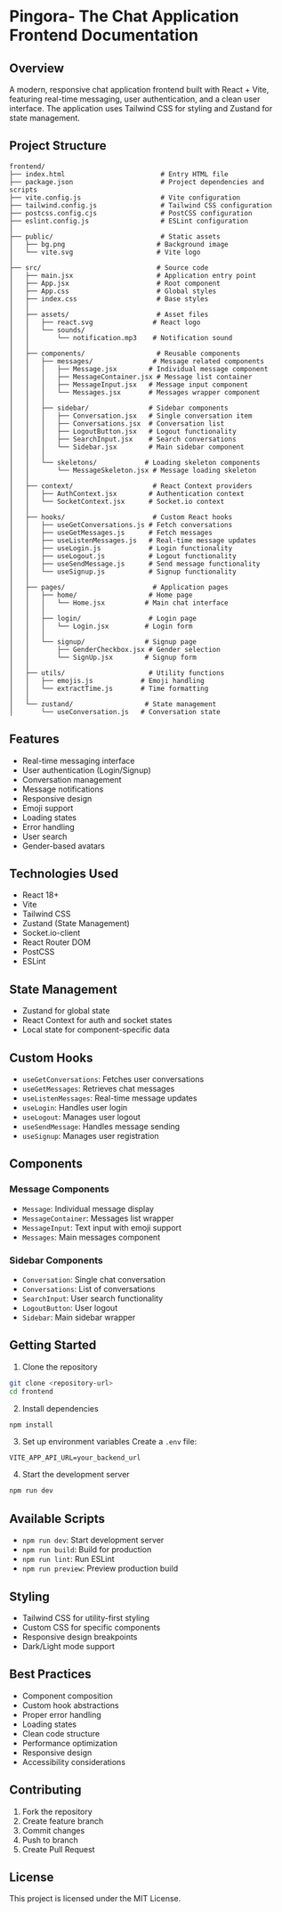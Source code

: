 # Pingora- The Chat Application Frontend Documentation

## Overview

A modern, responsive chat application frontend built with React + Vite, featuring real-time messaging, user authentication, and a clean user interface. The application uses Tailwind CSS for styling and Zustand for state management.

## Project Structure

```
frontend/
├── index.html                        # Entry HTML file
├── package.json                      # Project dependencies and scripts
├── vite.config.js                    # Vite configuration
├── tailwind.config.js                # Tailwind CSS configuration
├── postcss.config.cjs                # PostCSS configuration
├── eslint.config.js                  # ESLint configuration
│
├── public/                           # Static assets
│   ├── bg.png                       # Background image
│   └── vite.svg                     # Vite logo
│
├── src/                             # Source code
│   ├── main.jsx                     # Application entry point
│   ├── App.jsx                      # Root component
│   ├── App.css                      # Global styles
│   ├── index.css                    # Base styles
│   │
│   ├── assets/                      # Asset files
│   │   ├── react.svg               # React logo
│   │   └── sounds/
│   │       └── notification.mp3    # Notification sound
│   │
│   ├── components/                  # Reusable components
│   │   ├── messages/               # Message related components
│   │   │   ├── Message.jsx        # Individual message component
│   │   │   ├── MessageContainer.jsx # Message list container
│   │   │   ├── MessageInput.jsx   # Message input component
│   │   │   └── Messages.jsx       # Messages wrapper component
│   │   │
│   │   ├── sidebar/               # Sidebar components
│   │   │   ├── Conversation.jsx   # Single conversation item
│   │   │   ├── Conversations.jsx  # Conversation list
│   │   │   ├── LogoutButton.jsx   # Logout functionality
│   │   │   ├── SearchInput.jsx    # Search conversations
│   │   │   └── Sidebar.jsx        # Main sidebar component
│   │   │
│   │   └── skeletons/            # Loading skeleton components
│   │       └── MessageSkeleton.jsx # Message loading skeleton
│   │
│   ├── context/                    # React Context providers
│   │   ├── AuthContext.jsx        # Authentication context
│   │   └── SocketContext.jsx      # Socket.io context
│   │
│   ├── hooks/                      # Custom React hooks
│   │   ├── useGetConversations.js # Fetch conversations
│   │   ├── useGetMessages.js      # Fetch messages
│   │   ├── useListenMessages.js   # Real-time message updates
│   │   ├── useLogin.js            # Login functionality
│   │   ├── useLogout.js           # Logout functionality
│   │   ├── useSendMessage.js      # Send message functionality
│   │   └── useSignup.js           # Signup functionality
│   │
│   ├── pages/                      # Application pages
│   │   ├── home/                  # Home page
│   │   │   └── Home.jsx          # Main chat interface
│   │   │
│   │   ├── login/                 # Login page
│   │   │   └── Login.jsx         # Login form
│   │   │
│   │   └── signup/               # Signup page
│   │       ├── GenderCheckbox.jsx # Gender selection
│   │       └── SignUp.jsx        # Signup form
│   │
│   ├── utils/                     # Utility functions
│   │   ├── emojis.js            # Emoji handling
│   │   └── extractTime.js       # Time formatting
│   │
│   └── zustand/                  # State management
│       └── useConversation.js   # Conversation state
```

## Features

- Real-time messaging interface
- User authentication (Login/Signup)
- Conversation management
- Message notifications
- Responsive design
- Emoji support
- Loading states
- Error handling
- User search
- Gender-based avatars

## Technologies Used

- React 18+
- Vite
- Tailwind CSS
- Zustand (State Management)
- Socket.io-client
- React Router DOM
- PostCSS
- ESLint

## State Management

- Zustand for global state
- React Context for auth and socket states
- Local state for component-specific data

## Custom Hooks

- `useGetConversations`: Fetches user conversations
- `useGetMessages`: Retrieves chat messages
- `useListenMessages`: Real-time message updates
- `useLogin`: Handles user login
- `useLogout`: Manages user logout
- `useSendMessage`: Handles message sending
- `useSignup`: Manages user registration

## Components

### Message Components

- `Message`: Individual message display
- `MessageContainer`: Messages list wrapper
- `MessageInput`: Text input with emoji support
- `Messages`: Main messages component

### Sidebar Components

- `Conversation`: Single chat conversation
- `Conversations`: List of conversations
- `SearchInput`: User search functionality
- `LogoutButton`: User logout
- `Sidebar`: Main sidebar wrapper

## Getting Started

1. Clone the repository

```bash
git clone <repository-url>
cd frontend
```

2. Install dependencies

```bash
npm install
```

3. Set up environment variables
   Create a `.env` file:

```
VITE_APP_API_URL=your_backend_url
```

4. Start the development server

```bash
npm run dev
```

## Available Scripts

- `npm run dev`: Start development server
- `npm run build`: Build for production
- `npm run lint`: Run ESLint
- `npm run preview`: Preview production build

## Styling

- Tailwind CSS for utility-first styling
- Custom CSS for specific components
- Responsive design breakpoints
- Dark/Light mode support

## Best Practices

- Component composition
- Custom hook abstractions
- Proper error handling
- Loading states
- Clean code structure
- Performance optimization
- Responsive design
- Accessibility considerations

## Contributing

1. Fork the repository
2. Create feature branch
3. Commit changes
4. Push to branch
5. Create Pull Request

## License

This project is licensed under the MIT License.
